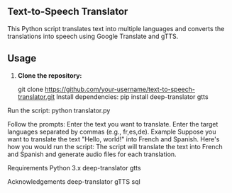 ## Text-to-Speech Translator

This Python script translates text into multiple languages and converts the translations into speech using Google Translate and gTTS.

## Usage

1. **Clone the repository:**

   git clone https://github.com/your-username/text-to-speech-translator.git
Install dependencies:
pip install deep-translator gtts

Run the script:
python translator.py

Follow the prompts:
Enter the text you want to translate.
Enter the target languages separated by commas (e.g., fr,es,de).
Example
Suppose you want to translate the text "Hello, world!" into French and Spanish. Here's how you would run the script:
The script will translate the text into French and Spanish and generate audio files for each translation.

Requirements
Python 3.x
deep-translator
gtts

Acknowledgements
deep-translator
gTTS
sql
